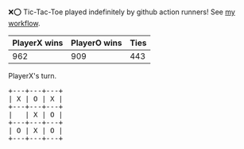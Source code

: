 :x::o: Tic-Tac-Toe played indefinitely by github action runners! See [my workflow](.github/workflows/play.yaml).

|PlayerX wins|PlayerO wins|Ties|
|-|-|-|
|962|909|443|

PlayerX's turn.

<pre>
+---+---+---+
| X | O | X |
+---+---+---+
|   | X | O |
+---+---+---+
| O | X | O |
+---+---+---+
</pre>